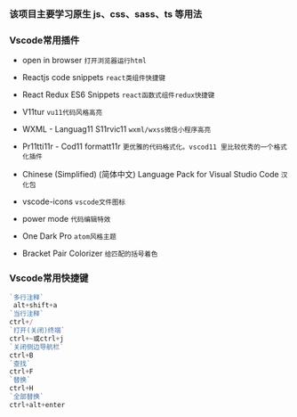 ### 该项目主要学习原生 js、css、sass、ts 等用法

### Vscode常用插件

+ open in browser
`打开浏览器运行html`
+ Reactjs code snippets
`react类组件快捷键`
+ React Redux ES6 Snippets
`react函数式组件redux快捷键`
+ V11tur
`vu11代码风格高亮`
+ WXML - Languag11 S11rvic11
`wxml/wxss微信小程序高亮`
+ Pr11tti11r - Cod11 formatt11r
`更优雅的代码格式化。vscod11 里比较优秀的一个格式化插件`


+ Chinese (Simplified) (简体中文) Language Pack for Visual Studio Code
`汉化包`
+ vscode-icons
`vscode文件图标`
+ power mode
`代码编辑特效`
+ One Dark Pro
`atom风格主题`
+ Bracket Pair Colorizer
`给匹配的括号着色`


### Vscode常用快捷键
```js
`多行注释`
 alt+shift+a
`当行注释`
ctrl+/
`打开(关闭)终端`
ctrl+~或ctrl+j
`关闭侧边导航栏`
ctrl+B
`查找`
ctrl+F
`替换`
ctrl+H
`全部替换`
ctrl+alt+enter
```

